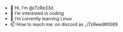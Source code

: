 - 👋 Hi, I’m @iTzRe33d
- 👀 I’m interested in coding
- 🌱 I’m currently learning Linux
- 📫 How to reach me: on discord as _iTzReed#0069
